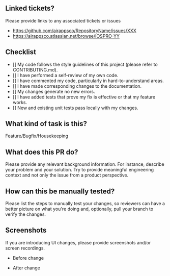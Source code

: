 ## Linked tickets?
Please provide links to any associated tickets or issues
- https://github.com/airappsco/RepositoryName/issues/XXX
- https://airappsco.atlassian.net/browse/IOSPRO-YY

## Checklist
- [] My code follows the style guidelines of this project (please refer to CONTRIBUTING.md).
- [] I have performed a self-review of my own code.
- [] I have commented my code, particularly in hard-to-understand areas.
- [] I have made corresponding changes to the documentation.
- [] My changes generate no new errors.
- [] I have added tests that prove my fix is effective or that my feature works.
- [] New and existing unit tests pass locally with my changes.

## What kind of task is this?
Feature/Bugfix/Housekeeping

## What does this PR do?
Please provide any relevant background information. For instance, describe your problem and your solution. Try to provide meaningful engineering context and not only the issue from a product perspective.

## How can this be manually tested?
Please list the steps to manually test your changes, so reviewers can have a better picture on what you're doing and, optionally, pull your branch to verify the changes.

## Screenshots
If you are introducing UI changes, please provide screenshots and/or screen recordings.

* Before change

* After change
